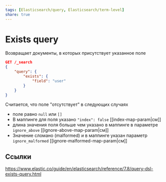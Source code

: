```yaml
---
tags: [Elasticsearch/query, Elasticsearch/term-level]
share: true
---
```

# Exists query
Возвращает документы, в которых присутствует указанное поле
```json
GET /_search 
{ 
	"query": { 
		"exists": { 
			"field": "user" 
		} 
	} 
}
```
Считается, что поле "отсутствует" в следующих случаях
- поле равно `null` или `[]`
- В маппинге для поля указано `"index": false` [[index-map-param|см]]
- длина значения поля больше чем указано в маппинге в параметре `ignore_above` [[ignore-above-map-param|см]]
- Значение сломано (malformed) и в маппинге указан параметр `ignore_malformed` [[ignore-malformed-map-param|см]]
## Ссылки
https://www.elastic.co/guide/en/elasticsearch/reference/7.8/query-dsl-exists-query.html
